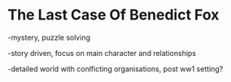 # The Last Case Of Benedict Fox

\-mystery, puzzle solving

\-story driven, focus on main character and relationships

\-detailed world with conlficting organisations, post ww1 setting?
